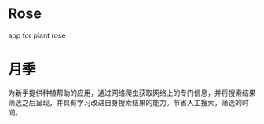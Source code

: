 # Rose
app for plant rose
# 月季
为新手提供种植帮助的应用，通过网络爬虫获取网络上的专门信息，并将搜索结果筛选之后呈现，并具有学习改进自身搜索结果的能力。节省人工搜索，筛选的时间。
